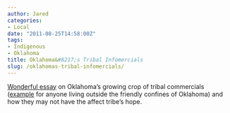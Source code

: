 ```yaml
---
author: Jared
categories:
- Local
date: "2011-08-25T14:58:00Z"
tags:
- Indigenous
- Oklahoma
title: Oklahoma&#8217;s Tribal Infomercials
slug: /oklahomas-tribal-infomercials/
---
```

[Wonderful essay](http://www.nativetimes.com/index.php?option=com_content&amp;view=article&amp;id=5910:the-new-trend-tribal-infomercials&amp;catid=46&amp;Itemid=22) on Oklahoma’s growing crop of tribal commercials ([example](http://www.youtube.com/watch?v=1y0at7-h_hg) for anyone living outside the friendly confines of Oklahoma) and how they may not have the affect tribe’s hope.